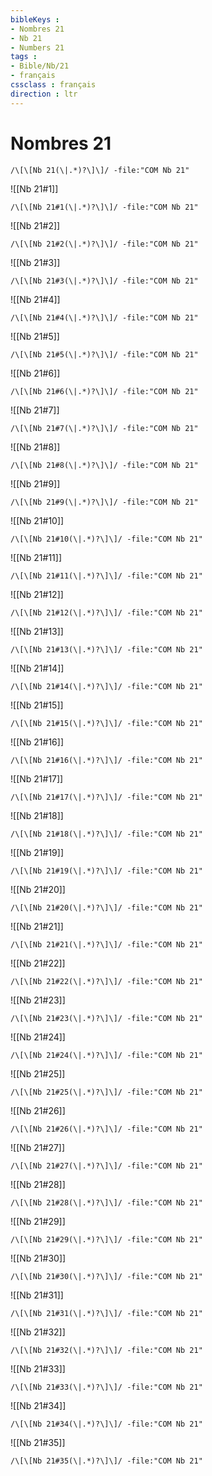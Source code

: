 ```yaml
---
bibleKeys : 
- Nombres 21
- Nb 21
- Numbers 21
tags : 
- Bible/Nb/21
- français
cssclass : français
direction : ltr
---
```


# Nombres 21

```query
/\[\[Nb 21(\|.*)?\]\]/ -file:"COM Nb 21"
```



![[Nb 21#1]]

```query
/\[\[Nb 21#1(\|.*)?\]\]/ -file:"COM Nb 21"
```

![[Nb 21#2]]

```query
/\[\[Nb 21#2(\|.*)?\]\]/ -file:"COM Nb 21"
```

![[Nb 21#3]]

```query
/\[\[Nb 21#3(\|.*)?\]\]/ -file:"COM Nb 21"
```

![[Nb 21#4]]

```query
/\[\[Nb 21#4(\|.*)?\]\]/ -file:"COM Nb 21"
```

![[Nb 21#5]]

```query
/\[\[Nb 21#5(\|.*)?\]\]/ -file:"COM Nb 21"
```

![[Nb 21#6]]

```query
/\[\[Nb 21#6(\|.*)?\]\]/ -file:"COM Nb 21"
```

![[Nb 21#7]]

```query
/\[\[Nb 21#7(\|.*)?\]\]/ -file:"COM Nb 21"
```

![[Nb 21#8]]

```query
/\[\[Nb 21#8(\|.*)?\]\]/ -file:"COM Nb 21"
```

![[Nb 21#9]]

```query
/\[\[Nb 21#9(\|.*)?\]\]/ -file:"COM Nb 21"
```

![[Nb 21#10]]

```query
/\[\[Nb 21#10(\|.*)?\]\]/ -file:"COM Nb 21"
```

![[Nb 21#11]]

```query
/\[\[Nb 21#11(\|.*)?\]\]/ -file:"COM Nb 21"
```

![[Nb 21#12]]

```query
/\[\[Nb 21#12(\|.*)?\]\]/ -file:"COM Nb 21"
```

![[Nb 21#13]]

```query
/\[\[Nb 21#13(\|.*)?\]\]/ -file:"COM Nb 21"
```

![[Nb 21#14]]

```query
/\[\[Nb 21#14(\|.*)?\]\]/ -file:"COM Nb 21"
```

![[Nb 21#15]]

```query
/\[\[Nb 21#15(\|.*)?\]\]/ -file:"COM Nb 21"
```

![[Nb 21#16]]

```query
/\[\[Nb 21#16(\|.*)?\]\]/ -file:"COM Nb 21"
```

![[Nb 21#17]]

```query
/\[\[Nb 21#17(\|.*)?\]\]/ -file:"COM Nb 21"
```

![[Nb 21#18]]

```query
/\[\[Nb 21#18(\|.*)?\]\]/ -file:"COM Nb 21"
```

![[Nb 21#19]]

```query
/\[\[Nb 21#19(\|.*)?\]\]/ -file:"COM Nb 21"
```

![[Nb 21#20]]

```query
/\[\[Nb 21#20(\|.*)?\]\]/ -file:"COM Nb 21"
```

![[Nb 21#21]]

```query
/\[\[Nb 21#21(\|.*)?\]\]/ -file:"COM Nb 21"
```

![[Nb 21#22]]

```query
/\[\[Nb 21#22(\|.*)?\]\]/ -file:"COM Nb 21"
```

![[Nb 21#23]]

```query
/\[\[Nb 21#23(\|.*)?\]\]/ -file:"COM Nb 21"
```

![[Nb 21#24]]

```query
/\[\[Nb 21#24(\|.*)?\]\]/ -file:"COM Nb 21"
```

![[Nb 21#25]]

```query
/\[\[Nb 21#25(\|.*)?\]\]/ -file:"COM Nb 21"
```

![[Nb 21#26]]

```query
/\[\[Nb 21#26(\|.*)?\]\]/ -file:"COM Nb 21"
```

![[Nb 21#27]]

```query
/\[\[Nb 21#27(\|.*)?\]\]/ -file:"COM Nb 21"
```

![[Nb 21#28]]

```query
/\[\[Nb 21#28(\|.*)?\]\]/ -file:"COM Nb 21"
```

![[Nb 21#29]]

```query
/\[\[Nb 21#29(\|.*)?\]\]/ -file:"COM Nb 21"
```

![[Nb 21#30]]

```query
/\[\[Nb 21#30(\|.*)?\]\]/ -file:"COM Nb 21"
```

![[Nb 21#31]]

```query
/\[\[Nb 21#31(\|.*)?\]\]/ -file:"COM Nb 21"
```

![[Nb 21#32]]

```query
/\[\[Nb 21#32(\|.*)?\]\]/ -file:"COM Nb 21"
```

![[Nb 21#33]]

```query
/\[\[Nb 21#33(\|.*)?\]\]/ -file:"COM Nb 21"
```

![[Nb 21#34]]

```query
/\[\[Nb 21#34(\|.*)?\]\]/ -file:"COM Nb 21"
```

![[Nb 21#35]]

```query
/\[\[Nb 21#35(\|.*)?\]\]/ -file:"COM Nb 21"
```

